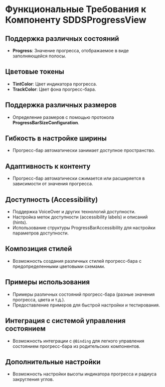 # Функциональные Требования к Компоненту SDDSProgressView

## Поддержка различных состояний

- **Progress**: Значение прогресса, отображаемое в виде заполняющейся полосы.

## Цветовые токены

- **TintColor**: Цвет индикатора прогресса.
- **TrackColor**: Цвет фона прогресс-бара.

## Поддержка различных размеров

- Определение размеров с помощью протокола **ProgressBarSizeConfiguration**.

## Гибкость в настройке ширины

- Прогресс-бар автоматически занимает доступное пространство.

## Адаптивность к контенту

- Прогресс-бар автоматически сжимается или расширяется в зависимости от значения прогресса.

## Доступность (Accessibility)

- Поддержка VoiceOver и других технологий доступности.
- Настройка меток доступности (accessibility labels) и описаний (hints).
- Использование структуры ProgressBarAccessibility для настройки параметров доступности.

## Композиция стилей

- Возможность создания различных стилей прогресс-бара с предопределенными цветовыми схемами.

## Примеры использования

- Примеры различных состояний прогресс-бара (разные значения прогресса, цвета и т.д.).
- Предоставление примеров для быстрой настройки и тестирования.

## Интеграция с системой управления состоянием

- Возможность интеграции с `@Binding` для легкого управления состоянием прогресс-бара из родительских компонентов.

## Дополнительные настройки

- Возможность настройки высоты индикатора прогресса и радиуса закругления углов.
